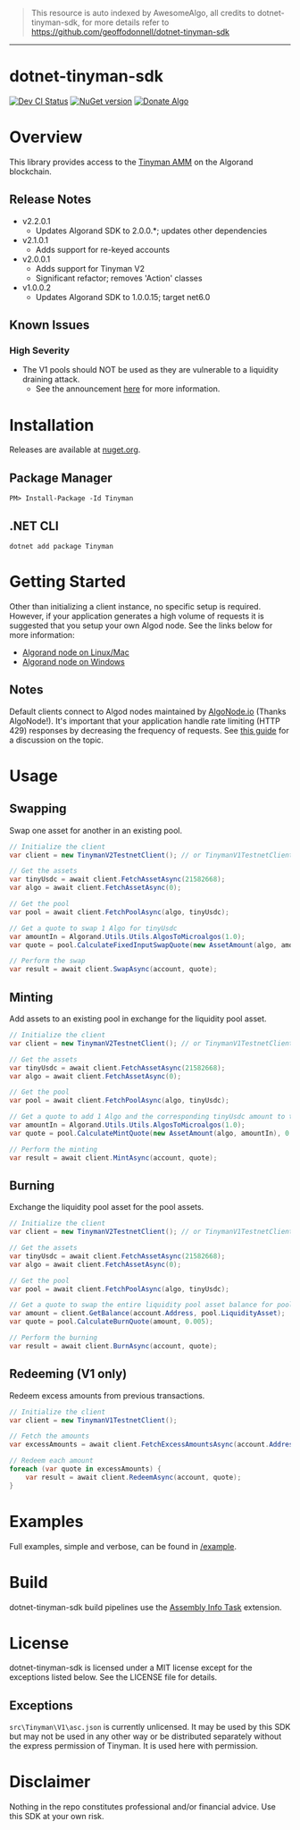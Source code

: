 > This resource is auto indexed by AwesomeAlgo, all credits to dotnet-tinyman-sdk, for more details refer to https://github.com/geoffodonnell/dotnet-tinyman-sdk

---

# dotnet-tinyman-sdk
[![Dev CI Status](https://dev.azure.com/gbo-devops/github-pipelines/_apis/build/status/Tinyman%20Dev%20CI?branchName=develop)](https://dev.azure.com/gbo-devops/github-pipelines/_build/latest?definitionId=1&branchName=develop)
[![NuGet version](https://badge.fury.io/nu/tinyman.svg)](https://badge.fury.io/nu/tinyman)
[![Donate Algo](https://img.shields.io/badge/Donate-ALGO-000000.svg?style=flat)](https://algoexplorer.io/address/EJMR773OGLFAJY5L2BCZKNA5PXLDJOWJK4ED4XDYTYH57CG3JMGQGI25DQ)

# Overview
This library provides access to the [Tinyman AMM](https://docs.tinyman.org/) on the Algorand blockchain.

## Release Notes
* v2.2.0.1
	* Updates Algorand SDK to 2.0.0.*; updates other dependencies
* v2.1.0.1
	* Adds support for re-keyed accounts
* v2.0.0.1
	* Adds support for Tinyman V2
    * Significant refactor; removes 'Action' classes 
* v1.0.0.2
	* Updates Algorand SDK to 1.0.0.15; target net6.0

## Known Issues

### High Severity
* The V1 pools should NOT be used as they are vulnerable to a liquidity draining attack.
	* See the announcement [here](https://tinymanorg.medium.com/official-announcement-about-the-incidents-of-01-01-2022-56abb19d8b19) for more information.

# Installation
Releases are available at [nuget.org](https://www.nuget.org/packages/Tinyman/).

## Package Manager
```
PM> Install-Package -Id Tinyman
```

## .NET CLI
```
dotnet add package Tinyman
```

# Getting Started
Other than initializing a client instance, no specific setup is required. However, if your application generates a high volume of requests it is suggested that you setup your own Algod node. See the links below for more information:
* [Algorand node on Linux/Mac](https://developer.algorand.org/docs/run-a-node/setup/install/)
* [Algorand node on Windows](https://github.com/randlabs/algorand-windows-node)

## Notes
Default clients connect to Algod nodes maintained by [AlgoNode.io](https://algonode.io/) (Thanks AlgoNode!). It's important that your application handle rate limiting (HTTP 429) responses by decreasing the frequency of requests. See [this guide](https://docs.microsoft.com/en-us/dotnet/architecture/microservices/implement-resilient-applications/implement-http-call-retries-exponential-backoff-polly) for a discussion on the topic.

# Usage

## Swapping
Swap one asset for another in an existing pool.

```C#
// Initialize the client
var client = new TinymanV2TestnetClient(); // or TinymanV1TestnetClient();

// Get the assets
var tinyUsdc = await client.FetchAssetAsync(21582668);
var algo = await client.FetchAssetAsync(0);

// Get the pool
var pool = await client.FetchPoolAsync(algo, tinyUsdc);

// Get a quote to swap 1 Algo for tinyUsdc
var amountIn = Algorand.Utils.Utils.AlgosToMicroalgos(1.0);
var quote = pool.CalculateFixedInputSwapQuote(new AssetAmount(algo, amountIn), 0.005);

// Perform the swap
var result = await client.SwapAsync(account, quote);
```

## Minting
Add assets to an existing pool in exchange for the liquidity pool asset.

```C#
// Initialize the client
var client = new TinymanV2TestnetClient(); // or TinymanV1TestnetClient();

// Get the assets
var tinyUsdc = await client.FetchAssetAsync(21582668);
var algo = await client.FetchAssetAsync(0);

// Get the pool
var pool = await client.FetchPoolAsync(algo, tinyUsdc);

// Get a quote to add 1 Algo and the corresponding tinyUsdc amount to the pool
var amountIn = Algorand.Utils.Utils.AlgosToMicroalgos(1.0);
var quote = pool.CalculateMintQuote(new AssetAmount(algo, amountIn), 0.005);

// Perform the minting
var result = await client.MintAsync(account, quote);
```

## Burning
Exchange the liquidity pool asset for the pool assets.

```C#
// Initialize the client
var client = new TinymanV2TestnetClient(); // or TinymanV1TestnetClient();

// Get the assets
var tinyUsdc = await client.FetchAssetAsync(21582668);
var algo = await client.FetchAssetAsync(0);

// Get the pool
var pool = await client.FetchPoolAsync(algo, tinyUsdc);

// Get a quote to swap the entire liquidity pool asset balance for pooled assets
var amount = client.GetBalance(account.Address, pool.LiquidityAsset);
var quote = pool.CalculateBurnQuote(amount, 0.005);

// Perform the burning
var result = await client.BurnAsync(account, quote);
```

## Redeeming (V1 only)
Redeem excess amounts from previous transactions.

```C#
// Initialize the client
var client = new TinymanV1TestnetClient();

// Fetch the amounts
var excessAmounts = await client.FetchExcessAmountsAsync(account.Address);

// Redeem each amount
foreach (var quote in excessAmounts) {
	var result = await client.RedeemAsync(account, quote);
}
```

# Examples
Full examples, simple and verbose, can be found in [/example](/example).

# Build
dotnet-tinyman-sdk build pipelines use the [Assembly Info Task](https://github.com/BMuuN/vsts-assemblyinfo-task) extension.

# License
dotnet-tinyman-sdk is licensed under a MIT license except for the exceptions listed below. See the LICENSE file for details.

## Exceptions
`src\Tinyman\V1\asc.json` is currently unlicensed. It may be used by this SDK but may not be used in any other way or be distributed separately without the express permission of Tinyman. It is used here with permission.

# Disclaimer
Nothing in the repo constitutes professional and/or financial advice. Use this SDK at your own risk.